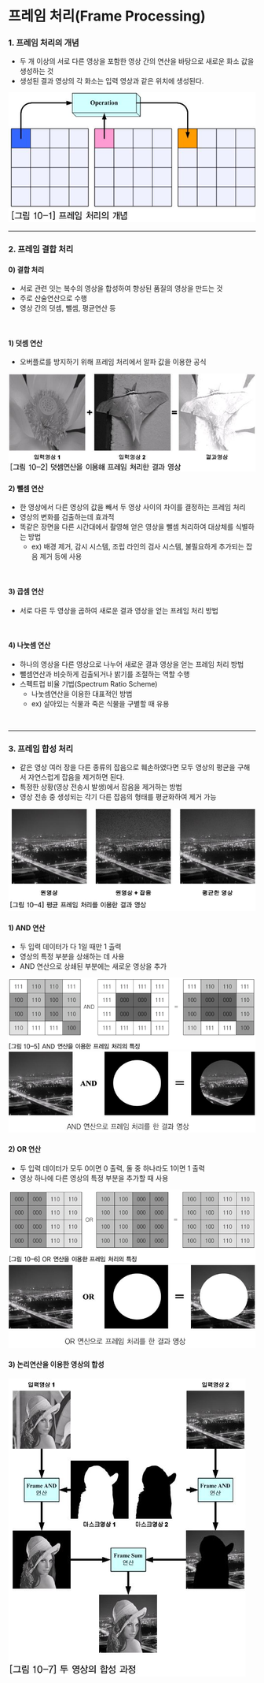 # 프레임 처리(Frame Processing)

### 1. 프레임 처리의 개념

- 두 개 이상의 서로 다른 영상을 포함한 영상 간의 연산을 바탕으로 새로운 화소 값을 생성하는 것
- 생성된 결과 영상의 각 화소는 입력 영상과 같은 위치에 생성된다.

<img src = "https://github.com/sanga327/KSA/blob/main/Module05. 영상처리/Digital_Image_Processing/Document/img/05_img/image-20210522182624994.png">

---

### 2. 프레임 결합 처리

#### 0) 결합 처리

- 서로 관련 잇는 복수의 영상을 합성하여 향상된 품질의 영상을 만드는 것
- 주로 산술연산으로 수행
- 영상 간의 덧셈, 뺄셈, 평균연산 등

<br>

#### 1) 덧셈 연산

- 오버플로를 방지하기 위해 프레임 처리에서 알파 값을 이용한 공식

<img src = "https://github.com/sanga327/KSA/blob/main/Module05. 영상처리/Digital_Image_Processing/Document/img/05_img/image-20210522182911501.png">

<br>

#### 2) 뺄셈 연산

- 한 영상에서 다른 영상의 값을 빼서 두 영상 사이의 차이를 결정하는 프레임 처리
- 영상의 변화를 검출하는데 효과적
- 똑같은 장면을 다른 시간대에서 촬영해 얻은 영상을 뺄셈 처리하여 대상체를 식별하는 방법
  - ex) 배경 제거, 감시 시스템, 조립 라인의 검사 시스템, 불필요하게 추가되는 잡음 제거 등에 사용

<br>

#### 3) 곱셈 연산

- 서로 다른 두 영상을 곱하여 새로운 결과 영상을 얻는 프레임 처리 방법

<br>

#### 4) 나눗셈 연산

- 하나의 영상을 다른 영상으로 나누어 새로운 결과 영상을 얻는 프레임 처리 방법
- 뺄셈연산과 비슷하게 검출되거나 밝기를 조절하는 역할 수행
- 스펙트럽 비율 기법(Spectrum Ratio Scheme)
  - 나눗셈연산을 이용한 대표적인 방법
  - ex) 살아있는 식물과 죽은 식물을 구별할 때 유용

<br>

---

### 3. 프레임 합성 처리

- 같은 영상 여러 장을 다른 종류의 잡음으로 훼손하였다면 모두 영상의 평균을 구해서 자연스럽게 잡음을 제거하면 된다.
- 특정한 상황(영상 전송시 발생)에서 잡음을 제거하는 방법
- 영상 전송 중 생성되는 각기 다른 잡음의 형태를 평균화하여 제거 가능

<img src = "https://github.com/sanga327/KSA/blob/main/Module05. 영상처리/Digital_Image_Processing/Document/img/05_img/image-20210522183733897.png">

<br>

#### 1) AND 연산

- 두 입력 데이터가 다 1일 때만 1 출력
- 영상의 특정 부분을 상쇄하는 데 사용
- AND 연산으로 상쇄된 부분에는 새로운 영상을 추가

<img src = "https://github.com/sanga327/KSA/blob/main/Module05. 영상처리/Digital_Image_Processing/Document/img/05_img/image-20210522184015868.png">

<img src = "https://github.com/sanga327/KSA/blob/main/Module05. 영상처리/Digital_Image_Processing/Document/img/05_img/image-20210522184149637.png">

<br>

#### 2) OR 연산

- 두 입력 데이터가 모두 0이면 0 출력, 둘 중 하나라도 1이면 1 출력
- 영상 하나에 다른 영상의 특정 부분을 추가할 때 사용

<img src = "https://github.com/sanga327/KSA/blob/main/Module05. 영상처리/Digital_Image_Processing/Document/img/05_img/image-20210522184227144.png">

<img src = "https://github.com/sanga327/KSA/blob/main/Module05. 영상처리/Digital_Image_Processing/Document/img/05_img/image-20210522184244729.png">

<br>

#### 3) 논리연산을 이용한 영상의 합성

<img src = "https://github.com/sanga327/KSA/blob/main/Module05. 영상처리/Digital_Image_Processing/Document/img/05_img/image-20210522184325656.png">